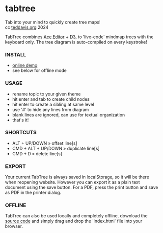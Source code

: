 # tabtree
Tab into your mind to quickly create tree maps!  
cc [teddavis.org](https://teddavis.org) 2024  

TabTree combines [Ace Editor](https://ace.c9.io/) + [D3](https://d3js.org/), to 'live-code' mindmap trees with the keyboard only. The tree diagram is auto-compiled on every keystroke!

### INSTALL
- [online demo](https://ffd8.github.io/tabtree)
- see below for offline mode

### USAGE
- rename topic to your given theme<br>
- hit enter and tab to create child nodes<br>
- hit enter to create a sibling at same level<br>
- use '#' to hide any lines from diagram<br>
- blank lines are ignored, can use for textual organization<br>
- that's it!


### SHORTCUTS
- ALT + UP/DOWN » offset line[s]<br>
- CMD + ALT + UP/DOWN » duplicate line[s]<br>
- CMD + D » delete line[s]<br>

### EXPORT
Your current TabTree is always saved in localStorage, so it will be there when reopening website. However you can export it as a plain text document using the save button. For a PDF, press the print button and save as PDF in the printer dialog.

### OFFLINE
TabTree can also be used locally and completely offline, download the [source code](https://github.com/ffd8/tabtree)</a> and simply drag and drop the 'index.html' file into your browser.